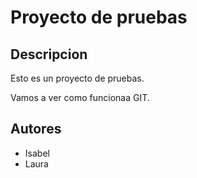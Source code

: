 # Proyecto de pruebas
## Descripcion
Esto es un proyecto de pruebas.

Vamos a ver como funcionaa GIT.

## Autores
- Isabel
- Laura